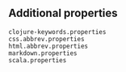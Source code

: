 
## Additional properties

    clojure-keywords.properties
    css.abbrev.properties
    html.abbrev.properties
    markdown.properties
    scala.properties
